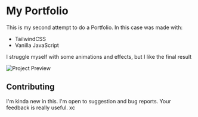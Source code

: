 # My Portfolio
This is my second attempt to do a Portfolio. In this case was made with: 
- TailwindCSS
- Vanilla JavaScript

I struggle myself with some animations and effects, but I like the final result

![Project Preview](https://i.imgur.com/cjf7OVd.png)

## Contributing 
I'm kinda new in this. I'm open to suggestion and bug reports. Your feedback is really useful. xc
